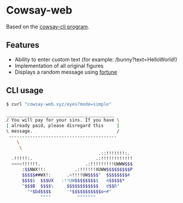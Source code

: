 # Cowsay-web

Based on the [cowsay-cli program](https://en.wikipedia.org/wiki/Cowsay).

## Features

- Ability to enter custom text (for example: /bunny?text=HelloWorld!)
- Implementation of all original figures
- Displays a random message using [fortune](https://en.wikipedia.org/wiki/Fortune_(Unix))

## CLI usage

```bash
$ curl "cowsay-web.xyz/eyes?mode=simple"

_________________________________________
/ You will pay for your sins. If you have \
| already paid, please disregard this     |
\ message.                                /
 -----------------------------------------
    \
     \
                                   .::!!!!!!!:.
  .!!!!!:.                        .:!!!!!!!!!!!!
  ~~~~!!!!!!.                 .:!!!!!!!!!UWWW$$$ 
      :$$NWX!!:           .:!!!!!!XUWW$$$$$$$$$P 
      $$$$$##WX!:      .<!!!!UW$$$$"  $$$$$$$$# 
      $$$$$  $$$UX   :!!UW$$$$$$$$$   4$$$$$* 
      ^$$$B  $$$$\     $$$$$$$$$$$$   d$$R" 
        "*$bd$$$$      '*$$$$$$$$$$$o+#" 
             """"          """"""" 

```

